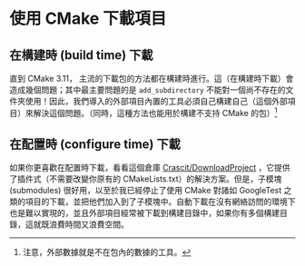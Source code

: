 # 使用 CMake 下載項目

## 在構建時 (build time) 下載

直到 CMake 3.11， 主流的下載包的方法都在構建時進行。這（在構建時下載）會造成幾個問題；其中最主要問題的是 `add_subdirectory` 不能對一個尚不存在的文件夾使用！因此，我們導入的外部項目內置的工具必須自己構建自己（這個外部項目）來解決這個問題。（同時，這種方法也能用於構建不支持 CMake 的包）[^1]

[^1]: 注意，外部數據就是不在包內的數據的工具。

## 在配置時 (configure time) 下載

如果你更喜歡在配置時下載，看看這個倉庫 [Crascit/DownloadProject](https://github.com/Crascit/DownloadProject) ，它提供了插件式（不需要改變你原有的 CMakeLists.txt）的解決方案。但是，子模塊 (submodules) 很好用，以至於我已經停止了使用 CMake 對諸如 GoogleTest 之類的項目的下載，並把他們加入到了子模塊中。自動下載在沒有網絡訪問的環境下也是難以實現的，並且外部項目經常被下載到構建目錄中，如果你有多個構建目錄，這就既浪費時間又浪費空間。

